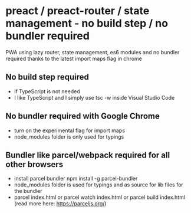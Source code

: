 # preact / preact-router / state management - no build step / no bundler required
PWA using lazy router, state management, es6 modules and no bundler required thanks to the latest import maps flag in chrome

## No build step required
- if TypeScript is not needed
- I like TypeScript and I simply use tsc -w inside Visual Studio Code

## No bundler required with Google Chrome
- turn on the experimental flag for import maps
- node_modules folder is only used for typings

## Bundler like parcel/webpack required for all other browsers
- install parcel bundler npm install -g parcel-bundler
- node_modules folder is used for typings and as source for lib files for the bundler
- parcel index.html or parcel watch index.html or parcel build index.html (read more here: https://parceljs.org/)
